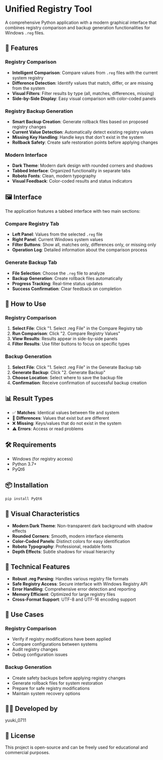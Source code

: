 # Unified Registry Tool

A comprehensive Python application with a modern graphical interface that combines registry comparison and backup generation functionalities for Windows `.reg` files.

## 🎯 Features

### Registry Comparison
- **Intelligent Comparison**: Compare values from `.reg` files with the current system registry
- **Difference Detection**: Identify values that match, differ, or are missing from the system
- **Visual Filters**: Filter results by type (all, matches, differences, missing)
- **Side-by-Side Display**: Easy visual comparison with color-coded panels

### Registry Backup Generation
- **Smart Backup Creation**: Generate rollback files based on proposed registry changes
- **Current Value Detection**: Automatically detect existing registry values
- **Missing Key Handling**: Handle keys that don't exist in the system
- **Rollback Safety**: Create safe restoration points before applying changes

### Modern Interface
- **Dark Theme**: Modern dark design with rounded corners and shadows
- **Tabbed Interface**: Organized functionality in separate tabs
- **Roboto Fonts**: Clean, modern typography
- **Visual Feedback**: Color-coded results and status indicators

## 🖼️ Interface

The application features a tabbed interface with two main sections:

### Compare Registry Tab
- **Left Panel**: Values from the selected `.reg` file
- **Right Panel**: Current Windows system values
- **Filter Buttons**: Show all, matches only, differences only, or missing only
- **Operation Log**: Detailed information about the comparison process

### Generate Backup Tab
- **File Selection**: Choose the `.reg` file to analyze
- **Backup Generation**: Create rollback files automatically
- **Progress Tracking**: Real-time status updates
- **Success Confirmation**: Clear feedback on completion

## 🚀 How to Use

### Registry Comparison
1. **Select File**: Click "1. Select .reg File" in the Compare Registry tab
2. **Run Comparison**: Click "2. Compare Registry Values"
3. **View Results**: Results appear in side-by-side panels
4. **Filter Results**: Use filter buttons to focus on specific types

### Backup Generation
1. **Select File**: Click "1. Select .reg File" in the Generate Backup tab
2. **Generate Backup**: Click "2. Generate Backup"
3. **Choose Location**: Select where to save the backup file
4. **Confirmation**: Receive confirmation of successful backup creation

## 📊 Result Types

- ✅ **Matches**: Identical values between file and system
- 🔄 **Differences**: Values that exist but are different
- ❌ **Missing**: Keys/values that do not exist in the system
- ⚠️ **Errors**: Access or read problems

## 🛠️ Requirements

- Windows (for registry access)
- Python 3.7+
- PyQt6

## 📦 Installation

```bash
pip install PyQt6
```

## 🎨 Visual Characteristics

- **Modern Dark Theme**: Non-transparent dark background with shadow effects
- **Rounded Corners**: Smooth, modern interface elements
- **Color-Coded Panels**: Distinct colors for easy identification
- **Roboto Typography**: Professional, readable fonts
- **Depth Effects**: Subtle shadows for visual hierarchy

## 🔧 Technical Features

- **Robust .reg Parsing**: Handles various registry file formats
- **Safe Registry Access**: Secure interface with Windows Registry API
- **Error Handling**: Comprehensive error detection and reporting
- **Memory Efficient**: Optimized for large registry files
- **Cross-Format Support**: UTF-8 and UTF-16 encoding support

## 📝 Use Cases

### Registry Comparison
- Verify if registry modifications have been applied
- Compare configurations between systems
- Audit registry changes
- Debug configuration issues

### Backup Generation
- Create safety backups before applying registry changes
- Generate rollback files for system restoration
- Prepare for safe registry modifications
- Maintain system recovery options

## 👨‍💻 Developed by

yuuki_0711

## 📄 License

This project is open-source and can be freely used for educational and commercial purposes.

